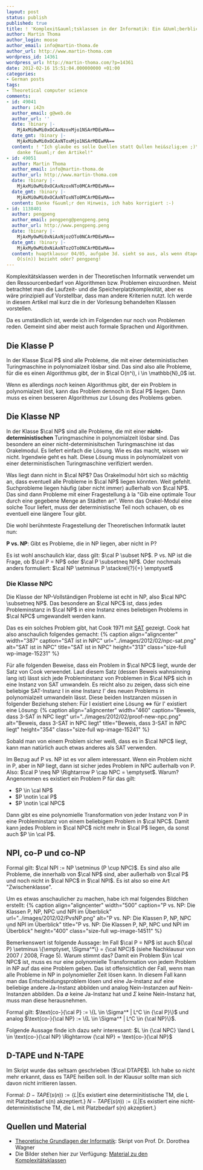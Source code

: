 ```yaml
---
layout: post
status: publish
published: true
title: ! 'Komplexit&auml;tsklassen in der Informatik: Ein &Uuml;berblick'
author: Martin Thoma
author_login: moose
author_email: info@martin-thoma.de
author_url: http://www.martin-thoma.com
wordpress_id: 14361
wordpress_url: http://martin-thoma.com/?p=14361
date: 2012-02-16 15:51:04.000000000 +01:00
categories:
- German posts
tags:
- Theoretical computer science
comments:
- id: 49041
  author: i42n
  author_email: g@web.de
  author_url: ''
  date: !binary |-
    MjAxMi0wMi0xOCAxNzoxMjo1NSArMDEwMA==
  date_gmt: !binary |-
    MjAxMi0wMi0xOCAxNToxMjo1NSArMDEwMA==
  content: ! "Ich glaube es solle Quellen statt Qullen hei&szlig;en ;)\r\n\r\nAnsonsten
    danke f&uuml;r den Artikel!"
- id: 49051
  author: Martin Thoma
  author_email: info@martin-thoma.de
  author_url: http://www.martin-thoma.com
  date: !binary |-
    MjAxMi0wMi0xOCAxNzoxNTo0MCArMDEwMA==
  date_gmt: !binary |-
    MjAxMi0wMi0xOCAxNToxNTo0MCArMDEwMA==
  content: Danke f&uuml;r den Hinweis, ich habs korrigiert :-)
- id: 1138401
  author: pengpeng
  author_email: pengpeng@pengpeng.peng
  author_url: http://www.pengpeng.peng
  date: !binary |-
    MjAxMy0wMi0xNiAxNjozOTo0NCArMDEwMA==
  date_gmt: !binary |-
    MjAxMy0wMi0xNiAxNTozOTo0NCArMDEwMA==
  content: huaptklausur 04/05, aufgabe 3d. sieht so aus, als wenn dtape sich auf
    O(s(n)) bezieht oder? pengpeng!
---
```

Komplexit&auml;tsklassen werden in der Theoretischen Informatik verwendet um den Ressourcenbedarf von Algorithmen bzw. Problemen einzuordnen. Meist betrachtet man die Laufzeit- und die Speicherplatzkomplexit&auml;t, aber es w&auml;re prinzipiell auf Vorstellbar, dass man andere Kriterien nutzt. Ich werde in diesem Artikel mal kurz die in der Vorlesung behandelten Klassen vorstellen.

Da es umst&auml;ndlich ist, werde ich im Folgenden nur noch von Problemen reden. Gemeint sind aber meist auch formale Sprachen und Algorithmen.

<h2>Die Klasse P</h2>
In der Klasse $\cal P$ sind alle Probleme, die mit einer deterministischen Turingmaschine in polynomialzeit l&ouml;sbar sind. Das sind also alle Probleme, f&uuml;r die es einen Algorithmus gibt, der in $\cal O(n^i), i \in \mathbb{N}_0$ ist.

Wenn es allerdings <em>noch</em> keinen Algorithmus gibt, der ein Problem in polynomialzeit l&ouml;st, kann das Problem dennoch in $\cal P$ liegen. Dann muss es einen besseren Algorithmus zur L&ouml;sung des Problems geben.

<h2>Die Klasse NP</h2>
In der Klasse $\cal NP$ sind alle Probleme, die mit einer <strong>nicht-deterministischen</strong> Turingmaschine in polynomialzeit l&ouml;sbar sind. Das besondere an einer nicht-determinisitschen Turingmaschine ist das Orakelmodul. Es liefert einfach die L&ouml;sung. Wie es das macht, wissen wir nicht. Irgendwie geht es halt. Diese L&ouml;sung muss in polynomialzeit von einer deterministischen Turingmaschine verifiziert werden.

Was liegt dann nicht in $\cal NP$? Das Orakelmodul h&ouml;rt sich so m&auml;chtig an, dass eventuell alle Probleme in $\cal NP$ liegen k&ouml;nnten. Weit gefehlt. Suchprobleme liegen h&auml;ufig (aber nicht immer) au&szlig;erhalb von $\cal NP$. Das sind dann Probleme mit einer Fragestellung &agrave; la "Gib eine optimale Tour durch eine gegebene Menge an St&auml;dten an". Wenn das Orakel-Modul eine solche Tour liefert, muss der deterministische Teil noch schauen, ob es eventuell eine l&auml;ngere Tour gibt.

Die wohl ber&uuml;hmteste Fragestellung der Theoretischen Informatik lautet nun:

<strong>P vs. NP</strong>: Gibt es Probleme, die in NP liegen, aber nicht in P?

Es ist wohl anschaulich klar, dass gilt: $\cal P \subset NP$. P vs. NP ist die Frage, ob $\cal P = NP$ oder $\cal P \subsetneq NP$. Oder nochmals anders formuliert: $\cal NP \setminus P \stackrel{?}{=} \emptyset$

<h3>Die Klasse NPC</h3>
Die Klasse der NP-Vollst&auml;ndigen Probleme ist echt in NP, also $\cal NPC \subsetneq NP$. Das besondere an $\cal NPC$ ist, dass jedes Probleminstanz in $\cal NP$ in eine Instanz eines beliebigen Problems in $\cal NPC$ umgewandelt werden kann.

Das es ein solches Problem gibt, hat Cook 1971 mit <a href="http://de.wikipedia.org/wiki/Erf%C3%BCllbarkeitsproblem_der_Aussagenlogik">SAT</a> gezeigt. Cook hat also anschaulich folgendes gemacht:
{% caption align="aligncenter" width="387" caption="SAT ist in NPC" url="../images/2012/02/npc-sat.png" alt="SAT ist in NPC" title="SAT ist in NPC" height="313" class="size-full wp-image-15231" %}

F&uuml;r alle folgenden Beweise, dass ein Problem in $\cal NPC$ liegt, wurde der Satz von Cook verwendet.
Laut diesem Satz (dessen Beweis wahnsinning lang ist) l&auml;sst sich jede Probleminstanz von Problemen in $\cal NP$ sich in eine Instanz von SAT umwandeln. Es reicht also zu zeigen, dass sich eine beliebige SAT-Instanz I  in eine Instanz I' des neuen Problems in polynomialzeit umwandeln l&auml;sst. Diese beiden Instzanzen m&uuml;ssen in folgender Beziehung stehen: 
F&uuml;r I existiert eine L&ouml;sung $\Leftrightarrow$ f&uuml;r I' existiert eine L&ouml;sung:
{% caption align="aligncenter" width="460" caption="Beweis, dass 3-SAT in NPC liegt" url="../images/2012/02/proof-new-npc.png" alt="Beweis, dass 3-SAT in NPC liegt" title="Beweis, dass 3-SAT in NPC liegt" height="354" class="size-full wp-image-15241" %}

Sobald man von einem Problem sicher wei&szlig;, dass es in $\cal NPC$ liegt, kann man nat&uuml;rlich auch etwas anderes als SAT verwenden.

Im Bezug auf P vs. NP ist es vor allem interessant. Wenn ein Problem nicht in P, aber in NP liegt, dann ist sicher jedes Problem in NPC au&szlig;erhalb von P. Also: $\cal P \neq NP \Rightarrow P \cap NPC = \emptyset$.
Warum? Angenommen es existiert ein Problem P f&uuml;r das gilt:
<ul>
  <li>$P \in \cal NP$</li>
  <li>$P \notin \cal P$</li>
  <li>$P \notin \cal NPC$</li>
</ul>
Dann gibt es eine polynomielle Transformation von jeder Instanz von P in eine Probleminstanz von einem beliebigem Problem in $\cal NPC$. Damit kann jedes Problem in $\cal NPC$ nicht mehr in $\cal P$ liegen, da sonst auch $P \in \cal P$.

<h2>NPI, co-P und co-NP</h2>
Formal gilt: $\cal NPI := NP \setminus (P \cup NPC)$.
Es sind also alle Probleme, die innerhalb von $\cal NP$ sind, aber au&szlig;erhalb von $\cal P$ und noch nicht in $\cal NPC$ in $\cal NPI$. Es ist also so eine Art "Zwischenklasse".

Um es etwas anschaulicher zu machen, habe ich mal folgendes Bildchen erstellt:
{% caption align="aligncenter" width="500" caption="P vs. NP: Die Klassen P, NP, NPC und NPI im &Uuml;berblick" url="../images/2012/02/PvsNP.png" alt="P vs. NP: Die Klassen P, NP, NPC und NPI im &Uuml;berblick" title="P vs. NP: Die Klassen P, NP, NPC und NPI im &Uuml;berblick" height="400" class="size-full wp-image-14511" %}

Bemerkenswert ist folgende Aussage:
Im Fall $\cal P = NP$ ist auch ${\cal P} \setminus \{\emptyset, \Sigma^*\} = {\cal NPC}$ (siehe Nachklausur von 2007 / 2008, Frage 5).
Warum stimmt das? Damit ein Problem $\in \cal NPC$ ist, muss es nur eine polynomielle Transformation von jedem Problem in NP auf das eine Problem geben. Das ist offensichtlich der Fall, wenn man alle Probleme in NP in polynomieller Zeit l&ouml;sen kann. In diesem Fall kann man das Entscheidungsproblem l&ouml;sen und eine Ja-Instanz auf eine beliebige andere Ja-Instanz abbilden und analog Nein-Instanzen auf Nein-Instanzen abbilden. Da $\emptyset$ keine Ja-Instanz hat und $\Sigma$ keine Nein-Instanz hat, muss man diese herausnehmen.

Formal gilt: $\text{co-}{\cal P} := \{L \in \Sigma^* | L^C \in {\cal P}\}$ und analog $\text{co-}{\cal NP} := \{L \in \Sigma^* | L^C \in {\cal NP}\}$.

Folgende Aussage finde ich dazu sehr interessant:
$L \in {\cal NPC} \land L \in \text{co-}{\cal NP} \Rightarrow {\cal NP} = \text{co-}{\cal NP}$

<h2>D-TAPE und N-TAPE</h2>
Im Skript wurde das seltsam geschrieben ($\cal DTAPE$). Ich habe so nicht mehr erkannt, dass es TAPE hei&szlig;en soll. In der Klausur sollte man sich davon nicht irritieren lassen.

Formal: $D-TAPE(s(n)) := \{L | \text{Es existiert eine determinitistische TM, die L mit Platzbedarf s(n) akzeptiert.}\}$
$N-TAPE(s(n)) := \{L | \text{Es existiert eine nicht-determinitistische TM, die L mit Platzbedarf s(n) akzeptiert.}\}$


<h2>Quellen und Material</h2>
<ul>
  <li><a href="http://i11www.iti.uni-karlsruhe.de/_media/teaching/winter2011/tgi/tgi_skript_ws11.pdf">Theoretische Grundlagen der Informatik</a>: Skript von Prof. Dr. Dorothea Wagner</li>
  <li>Die Bilder stehen hier zur Verf&uuml;gung: <a href='http://martin-thoma.com/wp-content/uploads/2012/02/komplexitaetsklassen-material.zip'>Material zu den Komplexit&auml;tsklassen</a></li>
</ul>
